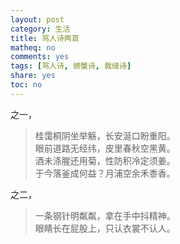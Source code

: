 ```yaml
---
layout: post
category: 生活
title: 骂人诗两首
matheq: no
comments: yes
tags: [骂人诗, 螃蟹诗, 裁缝诗]
share: yes
toc: no
---
```


之一，

> 桂霭桐阴坐举觞，长安涎口盼重阳。  
> 眼前道路无经纬，皮里春秋空黑黄。  
> 酒未涤腥还用菊，性防积冷定须姜。  
> 于今落釜成何益？月浦空余禾黍香。

之二，

> 一条钢针明粼粼，拿在手中抖精神。  
> 眼睛长在屁股上，只认衣裳不认人。

